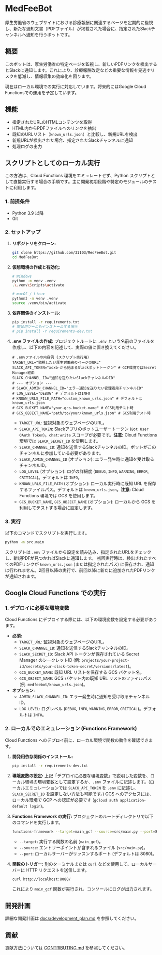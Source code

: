 # MedFeeBot

厚生労働省のウェブサイトにおける診療報酬に関連するページを定期的に監視し、新たな通知文書（PDFファイル）が掲載された場合に、指定されたSlackチャンネルへ通知を行うボットです。

## 概要

このボットは、厚生労働省の特定ページを監視し、新しいPDFリンクを検出するとSlackに通知します。これにより、診療報酬改定などの重要な情報を見逃すリスクを低減し、情報収集の効率化を図ります。

現在はローカル環境での実行に対応しています。将来的にはGoogle Cloud
Functionsでの運用を予定しています。

## 機能

- 指定されたURLのHTMLコンテンツを取得
- HTML内からPDFファイルへのリンクを抽出
- 既知のURLリスト（`known_urls.json`）と比較し、新規URLを検出
- 新規URLが検出された場合、指定されたSlackチャンネルに通知
- 処理ログの出力

## スクリプトとしてのローカル実行

この方法は、Cloud Functions 環境をエミュレートせず、Python
スクリプトとして直接実行する場合の手順です。主に開発初期段階や特定のモジュールのテストに利用します。

### 1. 前提条件

- Python 3.9 以降
- Git

### 2. セットアップ

1. **リポジトリをクローン:**
   ```bash
   git clone https://github.com/31103/MedFeeBot.git
   cd MedFeeBot
   ```

2. **仮想環境の作成と有効化:**
   ```bash
   # Windows
   python -m venv .venv
   .\.venv\Scripts\activate

   # macOS / Linux
   python3 -m venv .venv
   source .venv/bin/activate
   ```

3. **依存関係のインストール:**
   ```bash
   pip install -r requirements.txt
   # 開発用ツールもインストールする場合
   # pip install -r requirements-dev.txt
   ```

4. **.env ファイルの作成:** プロジェクトルートに `.env`
   という名前のファイルを作成し、以下の内容を記述して、実際の値に置き換えてください。

   ```dotenv
   # .envファイルの内容例 (スクリプト実行用)
   TARGET_URL="監視したい厚生労働省のページのURL"
   SLACK_API_TOKEN="xoxb-から始まるSlackボットトークン" # GCF環境ではSecret Manager経由
   SLACK_CHANNEL_ID="通知を送りたいSlackチャンネルのID"
   # --- オプション ---
   # SLACK_ADMIN_CHANNEL_ID="エラー通知を送りたい管理者用チャンネルID"
   # LOG_LEVEL="DEBUG" # デフォルトはINFO
   # KNOWN_URLS_FILE_PATH="custom_known_urls.json" # デフォルトは known_urls.json
   # GCS_BUCKET_NAME="your-gcs-bucket-name" # GCS利用テスト時
   # GCS_OBJECT_NAME="path/to/your/known_urls.json" # GCS利用テスト時
   ```
   - `TARGET_URL`: 監視対象のウェブページのURL。
   - `SLACK_API_TOKEN`: Slackアプリのボットユーザートークン
     (`Bot User OAuth Token`)。`chat:write` スコープが必要です。**注意:** Cloud
     Functions 環境では `SLACK_SECRET_ID` を使用します。
   - `SLACK_CHANNEL_ID`:
     通知を送信するSlackチャンネルのID。ボットがこのチャンネルに参加している必要があります。
   - `SLACK_ADMIN_CHANNEL_ID` (オプション):
     エラー発生時に通知を受け取るチャンネルID。
   - `LOG_LEVEL` (オプション): ログの詳細度 (`DEBUG`, `INFO`, `WARNING`,
     `ERROR`, `CRITICAL`)。デフォルトは `INFO`。
   - `KNOWN_URLS_FILE_PATH` (オプション): ローカル実行時に既知 URL
     を保存するファイルパス。デフォルトは `known_urls.json`。**注意:** Cloud
     Functions 環境では GCS を使用します。
   - `GCS_BUCKET_NAME`, `GCS_OBJECT_NAME` (オプション): ローカルから GCS
     を利用してテストする場合に設定します。

### 3. 実行

以下のコマンドでスクリプトを実行します。

```bash
python -m src.main
```

スクリプトは `.env`
ファイルから設定を読み込み、指定されたURLをチェックし、新規PDFが見つかればSlackに通知します。
初回実行時は、検出されたすべてのPDFリンクが `known_urls.json`
(または指定されたパス)
に保存され、通知は行われません。2回目以降の実行で、前回以降に新たに追加されたPDFリンクが通知されます。

## Google Cloud Functions での実行

### 1. デプロイに必要な環境変数

Cloud Functions にデプロイする際には、以下の環境変数を設定する必要があります。

- **必須:**
  - `TARGET_URL`: 監視対象のウェブページのURL。
  - `SLACK_CHANNEL_ID`: 通知を送信するSlackチャンネルのID。
  - `SLACK_SECRET_ID`: Slack API トークンが保存されている Secret Manager
    のシークレットID (例:
    `projects/your-project-id/secrets/your-slack-token-secret/versions/latest`)。
  - `GCS_BUCKET_NAME`: 既知 URL リストを保存する GCS バケット名。
  - `GCS_OBJECT_NAME`: GCS バケット内の既知 URL リストのファイルパス (例:
    `medfeebot/known_urls.json`)。
- **オプション:**
  - `ADMIN_SLACK_CHANNEL_ID`: エラー発生時に通知を受け取るチャンネルID。
  - `LOG_LEVEL`: ログレベル (`DEBUG`, `INFO`, `WARNING`, `ERROR`,
    `CRITICAL`)。デフォルトは `INFO`。

### 2. ローカルでのエミュレーション (Functions Framework)

Cloud Functions へのデプロイ前に、ローカル環境で関数の動作を確認できます。

1. **開発用依存関係のインストール:**
   ```bash
   pip install -r requirements-dev.txt
   ```

2. **環境変数の設定:**
   上記「デプロイに必要な環境変数」で説明した変数を、ローカル環境の環境変数として設定するか、`.env`
   ファイルに記述します。(ローカルエミュレーションでは `SLACK_API_TOKEN` を
   `.env` に記述し、`SLACK_SECRET_ID` を設定しない方法も可能です。) GCS
   へのアクセスには、ローカル環境で GCP への認証が必要です
   (`gcloud auth application-default login`)。

3. **Functions Framework の実行:**
   プロジェクトのルートディレクトリで以下のコマンドを実行します。

   ```bash
   functions-framework --target=main_gcf --source=src/main.py --port=8080
   ```
   - `--target`: 実行する関数の名前 (`main_gcf`)。
   - `--source`: エントリーポイントが含まれるファイル (`src/main.py`)。
   - `--port`: ローカルサーバーがリッスンするポート (デフォルトは 8080)。

4. **関数のトリガー:** 別のターミナルまたは `curl`
   などを使用して、ローカルサーバーに HTTP リクエストを送信します。

   ```bash
   curl http://localhost:8080/
   ```
   これにより `main_gcf` 関数が実行され、コンソールにログが出力されます。

## 開発計画

詳細な開発計画は [docs/development_plan.md](docs/development_plan.md)
を参照してください。

## 貢献

貢献方法については [CONTRIBUTING.md](CONTRIBUTING.md) を参照してください。
